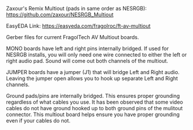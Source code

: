 Zaxour's Remix Multiout (pads in same order as NESRGB): https://github.com/zaxour/NESRGB_Multiout

EasyEDA Link: https://easyeda.com/fragolroc/ft-av-multiout

Gerber files for current FragolTech AV Multiout boards.

MONO boards have left and right pins internally bridged. If used for NESRGB installs, you will only need one wire connected to either the left or right audio pad. Sound will come out both channels of the multiout.

JUMPER boards have a jumper (J1) that will bridge Left and Right audio. Leaving the jumper open allows you to hook up separate Left and Right channels.

Ground pads/pins are internally bridged. This ensures proper grounding regardless of what cables you use. It has been observed that some video cables do not have ground hooked up to both ground pins of the mulitout connector. This multiout board helps ensure you have proper grounding even if your cables do not.
